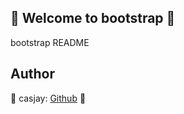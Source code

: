 ## 👋 Welcome to bootstrap 🚀  

bootstrap README  
  
  
## Author  

🤖 casjay: [Github](https://github.com/casjay) 🤖  
